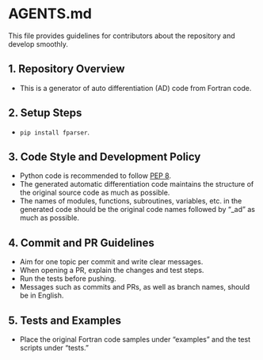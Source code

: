 # AGENTS.md

This file provides guidelines for contributors about the repository and develop smoothly.

## 1. Repository Overview
- This is a generator of auto differentiation (AD) code from Fortran code.

## 2. Setup Steps
- `pip install fparser`.

## 3. Code Style and Development Policy
- Python code is recommended to follow [PEP 8](https://www.python.org/dev/peps/pep-0008/).
- The generated automatic differentiation code maintains the structure of the original source code as much as possible.
- The names of modules, functions, subroutines, variables, etc. in the generated code should be the original code names followed by “_ad” as much as possible.

## 4. Commit and PR Guidelines
- Aim for one topic per commit and write clear messages.
- When opening a PR, explain the changes and test steps.
- Run the tests before pushing.
- Messages such as commits and PRs, as well as branch names, should be in English.

## 5. Tests and Examples
- Place the original Fortran code samples under “examples” and the test scripts under “tests.”
